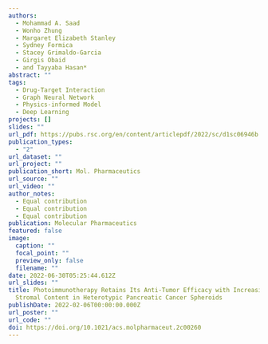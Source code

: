 ```yaml
---
authors:
  - Mohammad A. Saad
  - Wonho Zhung
  - Margaret Elizabeth Stanley
  - Sydney Formica
  - Stacey Grimaldo-Garcia
  - Girgis Obaid
  - and Tayyaba Hasan*
abstract: ""
tags:
  - Drug-Target Interaction
  - Graph Neural Network
  - Physics-informed Model
  - Deep Learning
projects: []
slides: ""
url_pdf: https://pubs.rsc.org/en/content/articlepdf/2022/sc/d1sc06946b
publication_types:
  - "2"
url_dataset: ""
url_project: ""
publication_short: Mol. Pharmaceutics
url_source: ""
url_video: ""
author_notes:
  - Equal contribution
  - Equal contribution
  - Equal contribution
publication: Molecular Pharmaceutics
featured: false
image:
  caption: ""
  focal_point: ""
  preview_only: false
  filename: ""
date: 2022-06-30T05:25:44.612Z
url_slides: ""
title: Photoimmunotherapy Retains Its Anti-Tumor Efficacy with Increasing
  Stromal Content in Heterotypic Pancreatic Cancer Spheroids
publishDate: 2022-02-06T00:00:00.000Z
url_poster: ""
url_code: ""
doi: https://doi.org/10.1021/acs.molpharmaceut.2c00260
---
```

